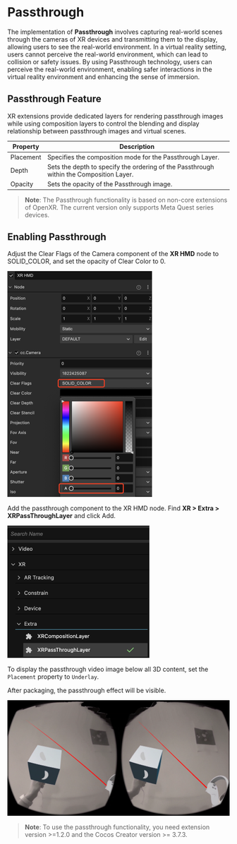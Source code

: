 # Passthrough

The implementation of **Passthrough** involves capturing real-world scenes through the cameras of XR devices and transmitting them to the display, allowing users to see the real-world environment. In a virtual reality setting, users cannot perceive the real-world environment, which can lead to collision or safety issues. By using Passthrough technology, users can perceive the real-world environment, enabling safer interactions in the virtual reality environment and enhancing the sense of immersion.

## Passthrough Feature

XR extensions provide dedicated layers for rendering passthrough images while using composition layers to control the blending and display relationship between passthrough images and virtual scenes.

| Property      | Description                                                  |
| --------- | ----------------------------------------------------- |
| Placement | Specifies the composition mode for the Passthrough Layer.         |
| Depth     | Sets the depth to specify the ordering of the Passthrough within the Composition Layer. |
| Opacity   | Sets the opacity of the Passthrough image.    |

> **Note**: The Passthrough functionality is based on non-core extensions of OpenXR. The current version only supports Meta Quest series devices.

## Enabling Passthrough

Adjust the Clear Flags of the Camera component of the **XR HMD** node to SOLID_COLOR, and set the opacity of Clear Color to 0.

<img src="./xr-pass-through/set-hmd-camera.png" style="zoom:50%;" />

Add the passthrough component to the XR HMD node. Find **XR > Extra > XRPassThroughLayer** and click Add.

<img src="./xr-pass-through/add-pass-throught-layer.png" style="zoom:50%;" />

To display the passthrough video image below all 3D content, set the `Placement` property to `Underlay`.

After packaging, the passthrough effect will be visible.

![xr-pass-through/pass-through-effect.png](xr-pass-through/pass-through-effect.png)

> **Note**: To use the passthrough functionality, you need extension version >=1.2.0 and the Cocos Creator version >= 3.7.3.
